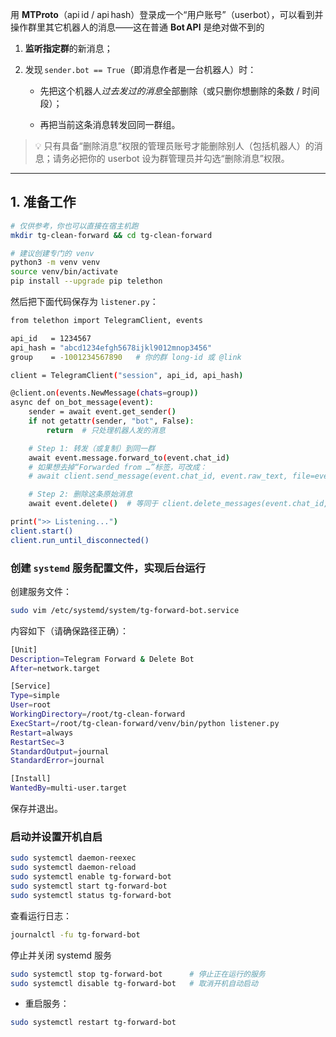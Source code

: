 用 **MTProto**（api id / api hash）登录成一个“用户账号”（userbot），可以看到并操作群里其它机器人的消息——这在普通 **Bot API** 是绝对做不到的

1. **监听指定群**的新消息；

2. 发现 `sender.bot == True`（即消息作者是一台机器人）时：
   
   - 先把这个机器人*过去发过的消息*全部删除（或只删你想删除的条数 / 时间段）；
   
   - 再把当前这条消息转发回同一群组。

> 💡 只有具备“删除消息”权限的管理员账号才能删除别人（包括机器人）的消息；请务必把你的 userbot 设为群管理员并勾选“删除消息”权限。

---

## 1. 准备工作

```bash
# 仅供参考，你也可以直接在宿主机跑
mkdir tg-clean-forward && cd tg-clean-forward

# 建议创建专门的 venv
python3 -m venv venv
source venv/bin/activate
pip install --upgrade pip telethon
```

然后把下面代码保存为 `listener.py`：

```bash
from telethon import TelegramClient, events

api_id   = 1234567
api_hash = "abcd1234efgh5678ijkl9012mnop3456"
group    = -1001234567890   # 你的群 long‑id 或 @link

client = TelegramClient("session", api_id, api_hash)

@client.on(events.NewMessage(chats=group))
async def on_bot_message(event):
    sender = await event.get_sender()
    if not getattr(sender, "bot", False):
        return  # 只处理机器人发的消息

    # Step 1: 转发（或复制）到同一群
    await event.message.forward_to(event.chat_id)
    # 如果想去掉“Forwarded from …”标签，可改成：
    # await client.send_message(event.chat_id, event.raw_text, file=event.media)

    # Step 2: 删除这条原始消息
    await event.delete()  # 等同于 client.delete_messages(event.chat_id, event.id)

print(">> Listening...")
client.start()
client.run_until_disconnected()
```

### 创建 `systemd` 服务配置文件，实现后台运行

创建服务文件：

```bash
sudo vim /etc/systemd/system/tg-forward-bot.service
```

内容如下（请确保路径正确）：

```bash
[Unit]
Description=Telegram Forward & Delete Bot
After=network.target

[Service]
Type=simple
User=root
WorkingDirectory=/root/tg-clean-forward
ExecStart=/root/tg-clean-forward/venv/bin/python listener.py
Restart=always
RestartSec=3
StandardOutput=journal
StandardError=journal

[Install]
WantedBy=multi-user.target

```

保存并退出。 



### 启动并设置开机自启

```bash
sudo systemctl daemon-reexec
sudo systemctl daemon-reload
sudo systemctl enable tg-forward-bot
sudo systemctl start tg-forward-bot
sudo systemctl status tg-forward-bot
```

查看运行日志：

```bash
journalctl -fu tg-forward-bot
```

停止并关闭 systemd 服务

```bash
sudo systemctl stop tg-forward-bot      # 停止正在运行的服务
sudo systemctl disable tg-forward-bot   # 取消开机自动启动
```

- 重启服务：

```bash
sudo systemctl restart tg-forward-bot
```
